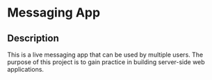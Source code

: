 # Messaging App

## Description

This is a live messaging app that can be used by multiple users. The purpose of this project is to gain practice in building server-side web applications.
